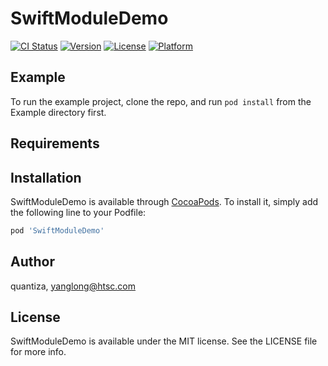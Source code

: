# SwiftModuleDemo

[![CI Status](https://img.shields.io/travis/quantiza/SwiftModuleDemo.svg?style=flat)](https://travis-ci.org/quantiza/SwiftModuleDemo)
[![Version](https://img.shields.io/cocoapods/v/SwiftModuleDemo.svg?style=flat)](https://cocoapods.org/pods/SwiftModuleDemo)
[![License](https://img.shields.io/cocoapods/l/SwiftModuleDemo.svg?style=flat)](https://cocoapods.org/pods/SwiftModuleDemo)
[![Platform](https://img.shields.io/cocoapods/p/SwiftModuleDemo.svg?style=flat)](https://cocoapods.org/pods/SwiftModuleDemo)

## Example

To run the example project, clone the repo, and run `pod install` from the Example directory first.

## Requirements

## Installation

SwiftModuleDemo is available through [CocoaPods](https://cocoapods.org). To install
it, simply add the following line to your Podfile:

```ruby
pod 'SwiftModuleDemo'
```

## Author

quantiza, yanglong@htsc.com

## License

SwiftModuleDemo is available under the MIT license. See the LICENSE file for more info.
